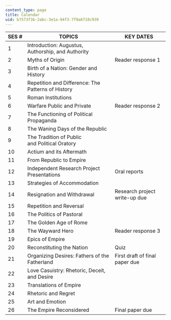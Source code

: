 ```yaml
---
content_type: page
title: Calendar
uid: b7573f3b-2abc-3e1a-94f3-7f9a6710c939
---
```


| SES # | TOPICS | KEY DATES |
| --- | --- | --- |
| 1 | Introduction: Augustus, Authorship, and Authority | &nbsp; |
| 2 | Myths of Origin | Reader response 1 |
| 3 | Birth of a Nation: Gender and History | &nbsp; |
| 4 | Repetition and Difference: The Patterns of History | &nbsp; |
| 5 | Roman Institutions | &nbsp; |
| 6 | Warfare Public and Private | Reader response 2 |
| 7 | The Functioning of Political Propaganda | &nbsp; |
| 8 | The Waning Days of the Republic | &nbsp; |
| 9 | The Tradition of Public and Political Oratory | &nbsp; |
| 10 | Actium and its Aftermath | &nbsp; |
| 11 | From Republic to Empire | &nbsp; |
| 12 | Independent Research Project Presentations | Oral reports |
| 13 | Strategies of Accommodation | &nbsp; |
| 14 | Resignation and Withdrawal | Research project write-up due |
| 15 | Repetition and Reversal | &nbsp; |
| 16 | The Politics of Pastoral | &nbsp; |
| 17 | The Golden Age of Rome | &nbsp; |
| 18 | The Wayward Hero | Reader response 3 |
| 19 | Epics of Empire | &nbsp; |
| 20 | Reconstituting the Nation | Quiz |
| 21 | Organizing Desires: Fathers of the Fatherland | First draft of final paper due |
| 22 | Love Casuistry: Rhetoric, Deceit, and Desire | &nbsp; |
| 23 | Translations of Empire | &nbsp; |
| 24 | Rhetoric and Regret | &nbsp; |
| 25 | Art and Emotion | &nbsp; |
| 26 | The Empire Reconsidered | Final paper due
